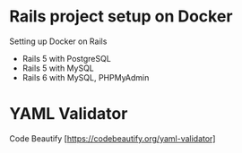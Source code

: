 # Rails project setup on Docker
Setting up Docker on Rails

* Rails 5 with PostgreSQL
* Rails 5 with MySQL
* Rails 6 with MySQL, PHPMyAdmin

# YAML Validator
Code Beautify [https://codebeautify.org/yaml-validator]